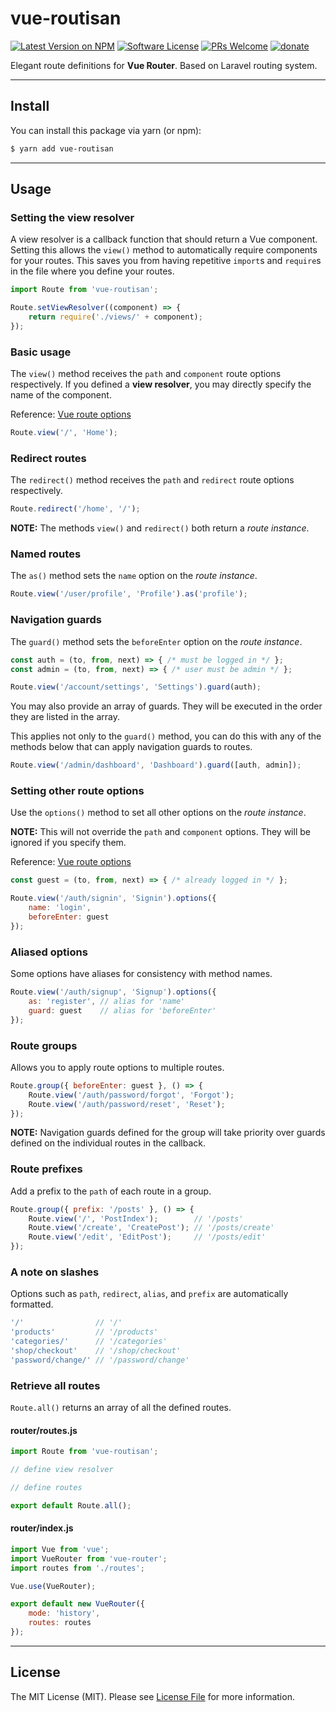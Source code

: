 # vue-routisan

[![Latest Version on NPM](https://img.shields.io/npm/v/vue-routisan.svg?style=flat-square)](https://www.npmjs.com/package/vue-routisan)
[![Software License](https://img.shields.io/badge/license-MIT-brightgreen.svg?style=flat-square)](LICENSE.md)
[![PRs Welcome](https://img.shields.io/badge/PRs-welcome-brightgreen.svg?style=flat-square)](http://makeapullrequest.com)
[![donate](https://img.shields.io/badge/$-donate-ff5f5f.svg?style=flat-square)](https://ko-fi.com/raniesantos)

Elegant route definitions for **Vue Router**. Based on Laravel routing system.

___
## Install

You can install this package via yarn (or npm):

```bash
$ yarn add vue-routisan
```

___
## Usage

### Setting the view resolver

A view resolver is a callback function that should return a Vue component. Setting this allows the `view()` method to automatically require components for your routes. This saves you from having repetitive `import`s and `require`s in the file where you define your routes. 

```js
import Route from 'vue-routisan';

Route.setViewResolver((component) => {
    return require('./views/' + component);
});
```

### Basic usage

The `view()` method receives the `path` and `component` route options respectively. If you defined a **view resolver**, you may directly specify the name of the component.

Reference: [Vue route options](https://router.vuejs.org/en/api/options.html)

```js
Route.view('/', 'Home');
```

### Redirect routes

The `redirect()` method receives the `path` and `redirect` route options respectively.

```js
Route.redirect('/home', '/');
```

**NOTE:** The methods `view()` and `redirect()` both return a *route instance*.

### Named routes

The `as()` method sets the `name` option on the *route instance*.

```js
Route.view('/user/profile', 'Profile').as('profile');
```

### Navigation guards

The `guard()` method sets the `beforeEnter` option on the *route instance*.

```js
const auth = (to, from, next) => { /* must be logged in */ };
const admin = (to, from, next) => { /* user must be admin */ };

Route.view('/account/settings', 'Settings').guard(auth);
```

You may also provide an array of guards. They will be executed in the order they are listed in the array.

This applies not only to the `guard()` method, you can do this with any of the methods below that can apply navigation guards to routes.

```js
Route.view('/admin/dashboard', 'Dashboard').guard([auth, admin]);
```

### Setting other route options

Use the `options()` method to set all other options on the *route instance*.

**NOTE:** This will not override the `path` and `component` options. They will be ignored if you specify them.

Reference: [Vue route options](https://router.vuejs.org/en/api/options.html)

```js
const guest = (to, from, next) => { /* already logged in */ };

Route.view('/auth/signin', 'Signin').options({
    name: 'login',
    beforeEnter: guest
});
```

### Aliased options

Some options have aliases for consistency with method names.

```js
Route.view('/auth/signup', 'Signup').options({
    as: 'register', // alias for 'name'
    guard: guest    // alias for 'beforeEnter'
});
```

### Route groups

Allows you to apply route options to multiple routes.

```js
Route.group({ beforeEnter: guest }, () => {
    Route.view('/auth/password/forgot', 'Forgot');
    Route.view('/auth/password/reset', 'Reset');
});
```

**NOTE:** Navigation guards defined for the group will take priority over guards defined on the individual routes in the callback.

### Route prefixes

Add a prefix to the `path` of each route in a group.

```js
Route.group({ prefix: '/posts' }, () => {
    Route.view('/', 'PostIndex');        // '/posts'
    Route.view('/create', 'CreatePost'); // '/posts/create'
    Route.view('/edit', 'EditPost');     // '/posts/edit'
});
```

### A note on slashes

Options such as `path`, `redirect`, `alias`, and `prefix` are automatically formatted.

```js
'/'                // '/'
'products'         // '/products'
'categories/'      // '/categories'
'shop/checkout'    // '/shop/checkout'
'password/change/' // '/password/change'
```

### Retrieve all routes

`Route.all()` returns an array of all the defined routes.

#### router/routes.js

```js
import Route from 'vue-routisan';

// define view resolver

// define routes

export default Route.all();
```

#### router/index.js

```js
import Vue from 'vue';
import VueRouter from 'vue-router';
import routes from './routes';

Vue.use(VueRouter);

export default new VueRouter({
    mode: 'history',
    routes: routes
});
```

___
## License

The MIT License (MIT). Please see [License File](LICENSE.md) for more information.

